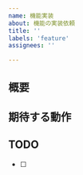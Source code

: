 ```yaml
---
name: 機能実装
about: 機能の実装依頼
title: ''
labels: 'feature'
assignees: ''

---
```


## 概要


## 期待する動作


## TODO
- [ ]
